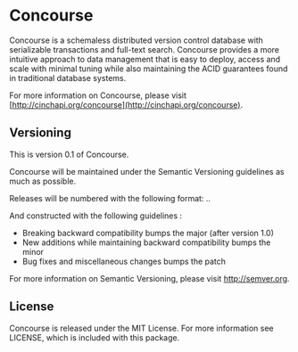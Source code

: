 # Concourse

Concourse is a schemaless distributed version control database with
serializable transactions and full-text search. Concourse provides a more
intuitive approach to data management that is easy to deploy, access and
scale with minimal tuning while also maintaining the ACID guarantees found 
in traditional database systems.

For more information on Concourse, please visit [http://cinchapi.org/concourse](http://cinchapi.org/concourse).

## Versioning

This is version 0.1 of Concourse.

Concourse will be maintained under the Semantic Versioning guidelines as
much as possible.

Releases will be numbered with the following format:
<major>.<minor>.<patch>

And constructed with the following guidelines :
* Breaking backward compatibility bumps the major (after version 1.0)
* New additions while maintaining backward compatibility bumps the minor
* Bug fixes and miscellaneous changes bumps the patch

For more information on Semantic Versioning, please visit http://semver.org.

## License

Concourse is released under the MIT License. For more information see LICENSE,
which is included with this package.